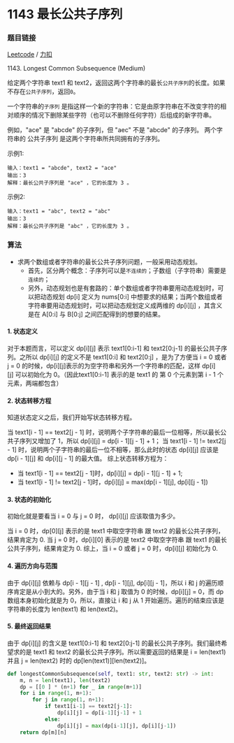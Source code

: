 # 1143 最长公共子序列

### 题目链接

[Leetcode](https://leetcode.com/problems/longest-common-subsequence/) / [力扣](https://leetcode-cn.com/problems/longest-common-subsequence/)

1143\. Longest Common Subsequence (Medium)

给定两个字符串 text1 和 text2，返回这两个字符串的最长`公共子序列`的长度。如果不存在`公共子序列`，返回`0`。

一个字符串的`子序列` 是指这样一个新的字符串：它是由原字符串在不改变字符的相对顺序的情况下删除某些字符（也可以不删除任何字符）后组成的新字符串。

例如，"ace" 是 "abcde" 的子序列，但 "aec" 不是 "abcde" 的子序列。
两个字符串的 公共子序列 是这两个字符串所共同拥有的子序列。


示例1:

```
输入：text1 = "abcde", text2 = "ace" 
输出：3  
解释：最长公共子序列是 "ace" ，它的长度为 3 。
```

示例2:

```
输入：text1 = "abc", text2 = "abc"
输出：3
解释：最长公共子序列是 "abc" ，它的长度为 3 。
```

### 算法

* 求两个数组或者字符串的最长公共子序列问题，一般采用动态规划。
    * 首先，区分两个概念：子序列可以是`不连续的`；子数组（子字符串）需要是`连续的`；
    * 另外，动态规划也是有套路的：单个数组或者字符串要用动态规划时，可以把动态规划 dp[i] 定义为 nums[0:i] 中想要求的结果；当两个数组或者字符串要用动态规划时，可以把动态规划定义成两维的 dp[i][j] ，其含义是在 A[0:i] 与 B[0:j] 之间匹配得到的想要的结果。

#### 1. 状态定义
对于本题而言，可以定义 dp[i][j] 表示 text1[0:i-1] 和 text2[0:j-1] 的最长公共子序列。之所以 dp[i][j] 的定义不是 text1[0:i] 和 text2[0:j] ，是为了方便当 i = 0 或者 j = 0 的时候，dp[i][j]表示的为空字符串和另外一个字符串的匹配，这样 dp[i][j] 可以初始化为 0。（因此text1[0:i-1] 表示的是 text1 的 第 0 个元素到第 i - 1 个元素，两端都包含）

#### 2. 状态转移方程
知道状态定义之后，我们开始写状态转移方程。

当 text1[i - 1] == text2[j - 1] 时，说明两个子字符串的最后一位相等，所以最长公共子序列又增加了 1，所以 dp[i][j] = dp[i - 1][j - 1] + 1；
当 text1[i - 1] != text2[j - 1] 时，说明两个子字符串的最后一位不相等，那么此时的状态 dp[i][j] 应该是 dp[i - 1][j] 和 dp[i][j - 1] 的最大值。
综上状态转移方程为：

* 当 text1[i - 1] == text2[j - 1]时，dp[i][j] = dp[i - 1][j - 1] + 1;
* 当 text1[i - 1] != text2[j - 1]时，dp[i][j] = max(dp[i - 1][j], dp[i][j - 1])

#### 3. 状态的初始化
初始化就是要看当 i = 0 与 j = 0 时， dp[i][j] 应该取值为多少。

当 i = 0 时，dp[0][j] 表示的是 text1 中取空字符串 跟 text2 的最长公共子序列，结果肯定为 0.
当 j = 0 时，dp[i][0] 表示的是 text2 中取空字符串 跟 text1 的最长公共子序列，结果肯定为 0.
综上，当 i = 0 或者 j = 0 时，dp[i][j] 初始化为 0.

#### 4. 遍历方向与范围
由于 dp[i][j] 依赖与 dp[i - 1][j - 1] , dp[i - 1][j], dp[i][j - 1]，所以 i 和 j 的遍历顺序肯定是从小到大的。另外，由于当 i 和 j 取值为 0 的时候，dp[i][j] = 0，而 dp 数组本身初始化就是为 0，所以，直接让 i 和 j 从 1 开始遍历。遍历的结束应该是字符串的长度为 len(text1) 和 len(text2)。

#### 5. 最终返回结果
由于 dp[i][j] 的含义是 text1[0:i-1] 和 text2[0:j-1] 的最长公共子序列。我们最终希望求的是 text1 和 text2 的最长公共子序列。所以需要返回的结果是 i = len(text1) 并且 j = len(text2) 时的 dp[len(text1)][len(text2)]。

```python
def longestCommonSubsequence(self, text1: str, text2: str) -> int:
    m, n = len(text1), len(text2)
    dp = [[0 ] * (n+1) for _ in range(m+1)]
    for i in range(1, m+1):
        for j in range(1, n+1):
            if text1[i-1] == text2[j-1]:
                dp[i][j] = dp[i-1][j-1] + 1
            else:
                dp[i][j] = max(dp[i-1][j], dp[i][j-1])
    return dp[m][n]
```

